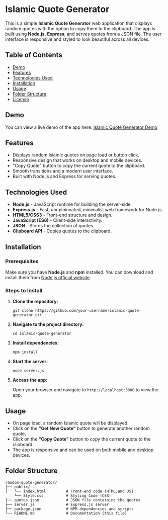 # Islamic Quote Generator

This is a simple **Islamic Quote Generator** web application that displays random quotes with the option to copy them to the clipboard. The app is built using **Node.js**, **Express**, and serves quotes from a JSON file. The user interface is responsive and styled to look beautiful across all devices.

## Table of Contents
- [Demo](#demo)
- [Features](#features)
- [Technologies Used](#technologies-used)
- [Installation](#installation)
- [Usage](#usage)
- [Folder Structure](#folder-structure)
- [License](#license)

## Demo

You can view a live demo of the app here: [Islamic Quote Generator Demo](https://hauwajibrilibrahim.github.io/quote-generator/)

## Features

- Displays random Islamic quotes on page load or button click.
- Responsive design that works on desktop and mobile devices.
- "Copy Quote" button to copy the current quote to the clipboard.
- Smooth transitions and a modern user interface.
- Built with Node.js and Express for serving quotes.

## Technologies Used

- **Node.js** - JavaScript runtime for building the server-side.
- **Express.js** - Fast, unopinionated, minimalist web framework for Node.js.
- **HTML5/CSS3** - Front-end structure and design.
- **JavaScript (ES6)** - Client-side interactivity.
- **JSON** - Stores the collection of quotes.
- **Clipboard API** - Copies quotes to the clipboard.

## Installation

### Prerequisites

Make sure you have **Node.js** and **npm** installed. You can download and install them from [Node.js official website](https://nodejs.org).

### Steps to Install

1. **Clone the repository:**

   ```
   git clone https://github.com/your-username/islamic-quote-generator.git
   ```

2. **Navigate to the project directory:**

   ```
   cd islamic-quote-generator
   ```

3. **Install dependencies:**

   ```
   npm install
   ```

4. **Start the server:**

   ```
   node server.js
   ```

5. **Access the app:**

   Open your browser and navigate to `http://localhost:3000` to view the app.

## Usage

- On page load, a random Islamic quote will be displayed.
- Click on the **"Get New Quote"** button to generate another random quote.
- Click on the **"Copy Quote"** button to copy the current quote to the clipboard.
- The app is responsive and can be used on both mobile and desktop devices.

## Folder Structure

```
random-quote-generator/
├── public/
│   └── index.html         # Front-end code (HTML,and JS)
    └── Style.css          # Styling Code (CSS)
├── quotes.json            # JSON file containing the quotes
├── server.js              # Express.js server
├── package.json           # NPM dependencies and scripts
└── README.md              # Documentation (this file)
```
